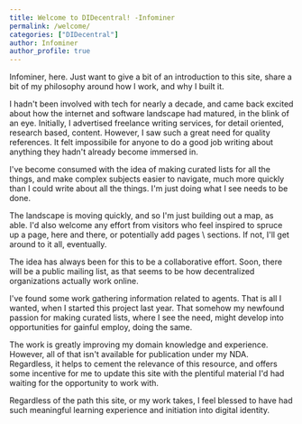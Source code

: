 ```yaml
---
title: Welcome to DIDecentral! -Infominer
permalink: /welcome/
categories: ["DIDecentral"]
author: Infominer
author_profile: true
---
```



Infominer, here. Just want to give a bit of an introduction to this site, share a bit of my philosophy around how I work, and why I built it.

I hadn't been involved with tech for nearly a decade, and came back excited about how the internet and software landscape had matured, in the blink of an eye. Initially, I advertised freelance writing services, for detail oriented, research based, content. However, I saw such a great need for quality references. It felt impossibile for anyone to do a good job writing about anything they hadn't already become immersed in.

I've become consumed with the idea of making curated lists for all the things, and make complex subjects easier to navigate, much more quickly than I could write about all the things. I'm just doing what I see needs to be done.

The landscape is moving quickly, and so I'm just building out a map, as able. I'd also welcome any effort from visitors who feel inspired to spruce up a page, here and there, or potentially add pages \ sections. If not, I'll get around to it all, eventually. 

The idea has always been for this to be a collaborative effort. Soon, there will be a public mailing list, as that seems to be how decentralized organizations actually work online. 

I've found some work gathering information related to agents. That is all I wanted, when I started this project last year. That somehow my newfound passion for making curated lists, where I see the need, might develop into opportunities for gainful employ, doing the same.

The work is greatly improving my domain knowledge and experience. However, all of that isn't available for publication under my NDA. Regardless, it helps to cement the relevance of this resource, and offers some incentive for me to update this site with the plentiful material I'd had waiting for the opportunity to work with.

Regardless of the path this site, or my work takes, I feel blessed to have had such meaningful learning experience and initiation into digital identity.